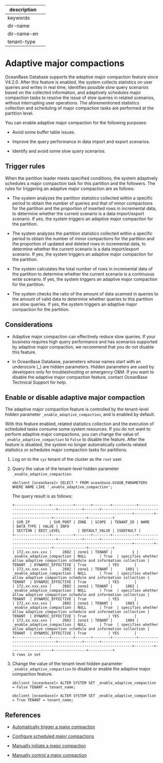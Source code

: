 | description ||
|---|---|
| keywords ||
| dir-name ||
| dir-name-en ||
| tenant-type ||

# Adaptive major compactions

OceanBase Database supports the adaptive major compaction feature since V4.2.0. After this feature is enabled, the system collects statistics on user queries and writes in real time, identifies possible slow query scenarios based on the collected information, and adaptively schedules major compaction tasks to resolve the issue of slow queries in related scenarios, without interrupting user operations. The aforementioned statistics collection and scheduling of major compaction tasks are performed at the partition level.

You can enable adaptive major compaction for the following purposes:

* Avoid some buffer table issues.

* Improve the query performance in data import and export scenarios.

* Identify and avoid some slow query scenarios.

## Trigger rules

When the partition leader meets specified conditions, the system adaptively schedules a major compaction task for this partition and the followers. The rules for triggering an adaptive major compaction are as follows:

* The system analyzes the partition statistics collected within a specific period to obtain the number of queries and that of minor compactions for the partition and the proportion of inserted rows in incremental data, to determine whether the current scenario is a data import/export scenario. If yes, the system triggers an adaptive major compaction for the partition.

* The system analyzes the partition statistics collected within a specific period to obtain the number of minor compactions for the partition and the proportion of updated and deleted rows in incremental data, to determine whether the current scenario is a data import/export scenario. If yes, the system triggers an adaptive major compaction for the partition.

* The system calculates the total number of rows in incremental data of the partition to determine whether the current scenario is a continuous write scenario. If yes, the system triggers an adaptive major compaction for the partition.

* The system checks the ratio of the amount of data scanned in queries to the amount of valid data to determine whether queries to this partition are slow queries. If yes, the system triggers an adaptive major compaction for the partition.

## Considerations

* Adaptive major compaction can effectively reduce slow queries. If your business requires high query performance and has scenarios supported by adaptive major compaction, we recommend that you do not disable this feature.

* In OceanBase Database, parameters whose names start with an underscore (_) are hidden parameters. Hidden parameters are used by developers only for troubleshooting or emergency O&M. If you want to disable the adaptive major compaction feature, contact OceanBase Technical Support for help.

## Enable or disable adaptive major compaction

The adaptive major compaction feature is controlled by the tenant-level hidden parameter `_enable_adaptive_compaction`, and is enabled by default.

With this feature enabled, related statistics collection and the execution of scheduled tasks consume some system resources. If you do not want to perform adaptive major compactions, you can change the value of `_enable_adaptive_compaction` to `False` to disable the feature. After the feature is disabled, the system no longer automatically collects related statistics or schedules major compaction tasks for partitions.

1. Log on to the `sys` tenant of the cluster as the `root` user.

2. Query the value of the tenant-level hidden parameter `_enable_adaptive_compaction`.

   ```shell
   obclient [oceanbase]> SELECT * FROM oceanbase.GV$OB_PARAMETERS WHERE NAME LIKE '_enable_adaptive_compaction';
   ```

   The query result is as follows:

   ```shell
   +----------------+----------+-------+--------+-----------+-----------------------------+-----------+-------+---------------------------------------------------------------------------------+---------+-------------------+---------------+-----------+
   | SVR_IP         | SVR_PORT | ZONE  | SCOPE  | TENANT_ID | NAME                        | DATA_TYPE | VALUE | INFO                                                                            | SECTION | EDIT_LEVEL        | DEFAULT_VALUE | ISDEFAULT |
   +----------------+----------+-------+--------+-----------+-----------------------------+-----------+-------+---------------------------------------------------------------------------------+---------+-------------------+---------------+-----------+
   | 172.xx.xxx.xxx |     2882 | zone1 | TENANT |         1 | _enable_adaptive_compaction | NULL      | True  | specifies whether allow adaptive compaction schedule and information collection | TENANT  | DYNAMIC_EFFECTIVE | True          | YES       |
   | 172.xx.xxx.xxx |     2882 | zone1 | TENANT |      1001 | _enable_adaptive_compaction | NULL      | True  | specifies whether allow adaptive compaction schedule and information collection | TENANT  | DYNAMIC_EFFECTIVE | True          | YES       |
   | 172.xx.xxx.xxx |     2882 | zone1 | TENANT |      1002 | _enable_adaptive_compaction | NULL      | True  | specifies whether allow adaptive compaction schedule and information collection | TENANT  | DYNAMIC_EFFECTIVE | True          | YES       |
   | 172.xx.xxx.xxx |     2882 | zone1 | TENANT |      1003 | _enable_adaptive_compaction | NULL      | True  | specifies whether allow adaptive compaction schedule and information collection | TENANT  | DYNAMIC_EFFECTIVE | True          | YES       |
   | 172.xx.xxx.xxx |     2882 | zone1 | TENANT |      1004 | _enable_adaptive_compaction | NULL      | True  | specifies whether allow adaptive compaction schedule and information collection | TENANT  | DYNAMIC_EFFECTIVE | True          | YES       |
   +----------------+----------+-------+--------+-----------+-----------------------------+-----------+-------+---------------------------------------------------------------------------------+---------+-------------------+---------------+-----------+
   5 rows in set
   ```

3. Change the value of the tenant-level hidden parameter `_enable_adaptive_compaction` to disable or enable the adaptive major compaction feature.

   ```shell
   obclient [oceanbase]> ALTER SYSTEM SET _enable_adaptive_compaction = False TENANT = tenant_name;
   ```

   ```shell
   obclient [oceanbase]> ALTER SYSTEM SET _enable_adaptive_compaction = True TENANT = tenant_name;
   ```

## References

* [Automatically trigger a major compaction](../200.merge-management/200.automatic-merge-triggering.md)

* [Configure scheduled major compactions](../200.merge-management/300.scheduled-trigger-merge.md)

* [Manually initiate a major compaction](../200.merge-management/400.manually-trigger-a-merge.md)

* [Manually control a major compaction](../200.merge-management/500.manually-control-a-merge.md)
